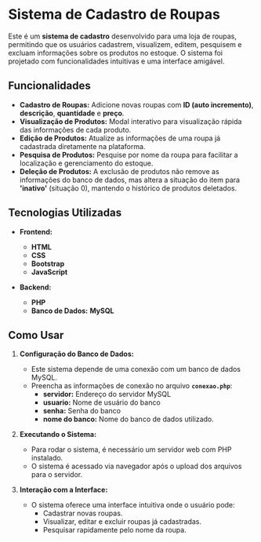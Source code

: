 # Sistema de Cadastro de Roupas

Este é um **sistema de cadastro** desenvolvido para uma loja de roupas, permitindo que os usuários cadastrem, visualizem, editem, pesquisem e excluam informações sobre os produtos no estoque. O sistema foi projetado com funcionalidades intuitivas e uma interface amigável.

## Funcionalidades

- **Cadastro de Roupas:** Adicione novas roupas com **ID (auto incremento)**, **descrição**, **quantidade** e **preço**.
- **Visualização de Produtos:** Modal interativo para visualização rápida das informações de cada produto.
- **Edição de Produtos:** Atualize as informações de uma roupa já cadastrada diretamente na plataforma.
- **Pesquisa de Produtos:** Pesquise por nome da roupa para facilitar a localização e gerenciamento do estoque.
- **Deleção de Produtos:** A exclusão de produtos não remove as informações do banco de dados, mas altera a situação do item para **'inativo'** (situação 0), mantendo o histórico de produtos deletados.

## Tecnologias Utilizadas

- **Frontend:**  
  - **HTML**  
  - **CSS**  
  - **Bootstrap**  
  - **JavaScript**

- **Backend:**  
  - **PHP**  
  - **Banco de Dados:** **MySQL**

## Como Usar

1. **Configuração do Banco de Dados:**
   - Este sistema depende de uma conexão com um banco de dados MySQL.  
   - Preencha as informações de conexão no arquivo **`conexao.php`**:  
     - **servidor:** Endereço do servidor MySQL  
     - **usuario:** Nome de usuário do banco  
     - **senha:** Senha do banco  
     - **nome do banco:** Nome do banco de dados utilizado.

2. **Executando o Sistema:**
   - Para rodar o sistema, é necessário um servidor web com PHP instalado.
   - O sistema é acessado via navegador após o upload dos arquivos para o servidor.

3. **Interação com a Interface:**
   - O sistema oferece uma interface intuitiva onde o usuário pode:
     - Cadastrar novas roupas.
     - Visualizar, editar e excluir roupas já cadastradas.
     - Pesquisar rapidamente pelo nome da roupa.

